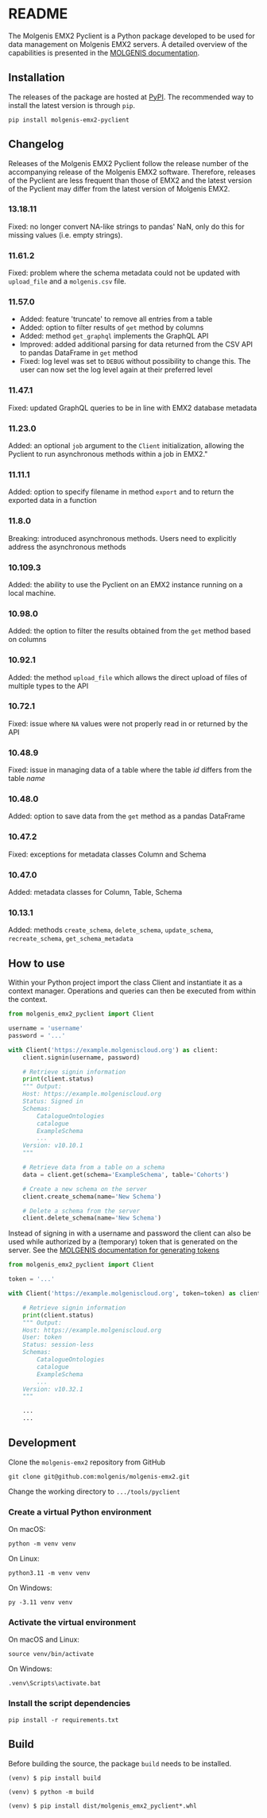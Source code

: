 # README

The Molgenis EMX2 Pyclient is a Python package developed to be used for data management on Molgenis EMX2 servers.
A detailed overview of the capabilities is presented in the [MOLGENIS documentation](https://molgenis.github.io/molgenis-emx2/#/molgenis/use_usingpyclient).

## Installation

The releases of the package are hosted at [PyPI](https://pypi.org/project/molgenis-emx2-pyclient/).
The recommended way to install the latest version is through `pip`.

```console
pip install molgenis-emx2-pyclient
```

## Changelog

Releases of the Molgenis EMX2 Pyclient follow the release number of the accompanying release of the Molgenis EMX2 software.
Therefore, releases of the Pyclient are less frequent than those of EMX2 and the latest version of the Pyclient may differ
from the latest version of Molgenis EMX2.

### 13.18.11

Fixed: no longer convert NA-like strings to pandas' NaN, only do this for missing values (i.e. empty strings).

### 11.61.2

Fixed: problem where the schema metadata could not be updated with `upload_file` and a `molgenis.csv` file.

### 11.57.0

- Added: feature 'truncate' to remove all entries from a table
- Added: option to filter results of `get` method by columns
- Added: method `get_graphql` implements the GraphQL API
- Improved: added additional parsing for data returned from the CSV API to pandas DataFrame in `get` method
- Fixed: log level was set to `DEBUG` without possibility to change this.
The user can now set the log level again at their preferred level

### 11.47.1

Fixed: updated GraphQL queries to be in line with EMX2 database metadata

### 11.23.0

Added: an optional `job` argument to the `Client` initialization,
allowing the Pyclient to run asynchronous methods within a job in EMX2."

### 11.11.1

Added: option to specify filename in method `export` and to return the exported data in a function

### 11.8.0

Breaking: introduced asynchronous methods. Users need to explicitly address the asynchronous methods

### 10.109.3

Added: the ability to use the Pyclient on an EMX2 instance running on a local machine.

### 10.98.0

Added: the option to filter the results obtained from the `get` method based on columns

### 10.92.1

Added: the method `upload_file` which allows the direct upload of files of multiple types to the API

### 10.72.1

Fixed: issue where `NA` values were not properly read in or returned by the API

### 10.48.9

Fixed: issue in managing data of a table where the table _id_ differs from the table _name_

### 10.48.0

Added: option to save data from the `get` method as a pandas DataFrame

### 10.47.2

Fixed: exceptions for metadata classes Column and Schema

### 10.47.0

Added: metadata classes for Column, Table, Schema

### 10.13.1

Added: methods `create_schema`, `delete_schema`, `update_schema`, `recreate_schema`, `get_schema_metadata`

## How to use

Within your Python project import the class Client and instantiate it as a context manager.
Operations and queries can then be executed from within the context.

```py
from molgenis_emx2_pyclient import Client

username = 'username'
password = '...'

with Client('https://example.molgeniscloud.org') as client:
    client.signin(username, password)

    # Retrieve signin information
    print(client.status)
    """ Output:
    Host: https://example.molgeniscloud.org
    Status: Signed in
    Schemas:
        CatalogueOntologies
        catalogue
        ExampleSchema
        ...
    Version: v10.10.1
    """

    # Retrieve data from a table on a schema
    data = client.get(schema='ExampleSchema', table='Cohorts')

    # Create a new schema on the server
    client.create_schema(name='New Schema')

    # Delete a schema from the server
    client.delete_schema(name='New Schema')

```

Instead of signing in with a username and password the client can also be used while authorized
by a (temporary) token that is generated on the server.
See the [MOLGENIS documentation for generating tokens](https://molgenis.github.io/molgenis-emx2/#/molgenis/use_tokens)

```py
from molgenis_emx2_pyclient import Client

token = '...'

with Client('https://example.molgeniscloud.org', token=token) as client:

    # Retrieve signin information
    print(client.status)
    """ Output:
    Host: https://example.molgeniscloud.org
    User: token
    Status: session-less
    Schemas:
        CatalogueOntologies
        catalogue
        ExampleSchema
        ...
    Version: v10.32.1
    """

    ...
    ...

```

## Development

Clone the `molgenis-emx2` repository from GitHub

```console
git clone git@github.com:molgenis/molgenis-emx2.git
```

Change the working directory to `.../tools/pyclient`

### Create a virtual Python environment

On macOS:

```console
python -m venv venv
```

On Linux:

```console
python3.11 -m venv venv
```

On Windows:

```console
py -3.11 venv venv
```

### Activate the virtual environment

On macOS and Linux:

```console
source venv/bin/activate
```

On Windows:

```console
.venv\Scripts\activate.bat
```

### Install the script dependencies

```console
pip install -r requirements.txt
```

## Build

Before building the source, the package `build` needs to be installed.

```console
(venv) $ pip install build

(venv) $ python -m build

(venv) $ pip install dist/molgenis_emx2_pyclient*.whl
```
